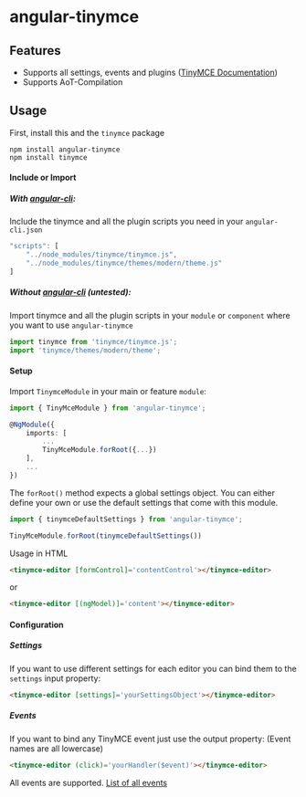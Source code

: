 # angular-tinymce

## Features

- Supports all settings, events and plugins ([TinyMCE Documentation](https://www.tinymce.com/docs/configure/integration-and-setup/))
- Supports AoT-Compilation

## Usage

First, install this and the `tinymce` package
```
npm install angular-tinymce
npm install tinymce
```
#### Include or Import

##### With [angular-cli](https://github.com/angular/angular-cli):

Include the tinymce and all the plugin scripts you need in your `angular-cli.json`

```javascript
"scripts": [
    "../node_modules/tinymce/tinymce.js",
    "../node_modules/tinymce/themes/modern/theme.js"
]
```

##### Without [angular-cli](https://github.com/angular/angular-cli) (untested):

Import tinymce and all the plugin scripts in your `module` or `component` where you want to use `angular-tinymce` 
```typescript
import tinymce from 'tinymce/tinymce.js';
import 'tinymce/themes/modern/theme';
```

#### Setup
Import `TinymceModule` in your main or feature `module`:

```typescript
import { TinyMceModule } from 'angular-tinymce';

@NgModule({
	imports: [
		...
		TinyMceModule.forRoot({...})
	],
	...
})
```

The `forRoot()` method expects a global settings object. You can either define your own or use the default settings that come with this module.
```typescript
import { tinymceDefaultSettings } from 'angular-tinymce';

TinyMceModule.forRoot(tinymceDefaultSettings())
```

Usage in HTML
```html
<tinymce-editor [formControl]='contentControl'></tinymce-editor>
```
or
```html
<tinymce-editor [(ngModel)]='content'></tinymce-editor>
```

#### Configuration

##### Settings
If you want to use different settings for each editor you can bind them to the `settings` input property:

```html
<tinymce-editor [settings]='yourSettingsObject'></tinymce-editor>
```

##### Events
If you want to bind any TinyMCE event just use the output property:
(Event names are all lowercase)
```html
<tinymce-editor (click)='yourHandler($event)'></tinymce-editor>
```
All events are supported.
[List of all events](https://www.tinymce.com/docs/advanced/events/)
